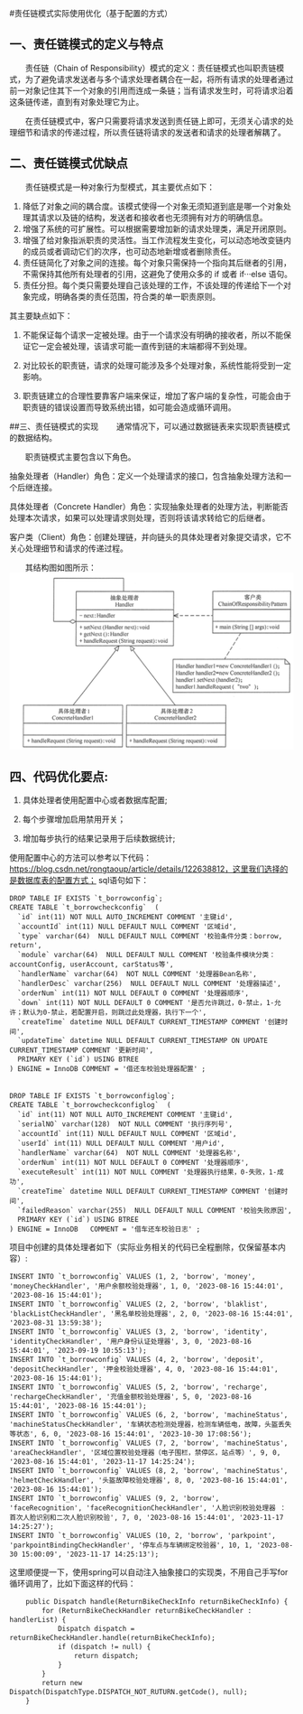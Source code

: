 #责任链模式实际使用优化（基于配置的方式）

## 一、责任链模式的定义与特点
　　责任链（Chain of Responsibility）模式的定义：责任链模式也叫职责链模式，为了避免请求发送者与多个请求处理者耦合在一起，将所有请求的处理者通过前一对象记住其下一个对象的引用而连成一条链；当有请求发生时，可将请求沿着这条链传递，直到有对象处理它为止。  


　　在责任链模式中，客户只需要将请求发送到责任链上即可，无须关心请求的处理细节和请求的传递过程，所以责任链将请求的发送者和请求的处理者解耦了。  


## 二、责任链模式优缺点
　　责任链模式是一种对象行为型模式，其主要优点如下：  

1. 降低了对象之间的耦合度。该模式使得一个对象无须知道到底是哪一个对象处理其请求以及链的结构，发送者和接收者也无须拥有对方的明确信息。  
2. 增强了系统的可扩展性。可以根据需要增加新的请求处理类，满足开闭原则。  
3. 增强了给对象指派职责的灵活性。当工作流程发生变化，可以动态地改变链内的成员或者调动它们的次序，也可动态地新增或者删除责任。  
4. 责任链简化了对象之间的连接。每个对象只需保持一个指向其后继者的引用，不需保持其他所有处理者的引用，这避免了使用众多的 if 或者 if···else 语句。  
5. 责任分担。每个类只需要处理自己该处理的工作，不该处理的传递给下一个对象完成，明确各类的责任范围，符合类的单一职责原则。  


其主要缺点如下：  
1. 不能保证每个请求一定被处理。由于一个请求没有明确的接收者，所以不能保证它一定会被处理，该请求可能一直传到链的末端都得不到处理。  

2. 对比较长的职责链，请求的处理可能涉及多个处理对象，系统性能将受到一定影响。  

3. 职责链建立的合理性要靠客户端来保证，增加了客户端的复杂性，可能会由于职责链的错误设置而导致系统出错，如可能会造成循环调用。  


##三、责任链模式的实现
　　通常情况下，可以通过数据链表来实现职责链模式的数据结构。  

　　职责链模式主要包含以下角色。  

抽象处理者（Handler）角色：定义一个处理请求的接口，包含抽象处理方法和一个后继连接。  

具体处理者（Concrete Handler）角色：实现抽象处理者的处理方法，判断能否处理本次请求，如果可以处理请求则处理，否则将该请求转给它的后继者。  

客户类（Client）角色：创建处理链，并向链头的具体处理者对象提交请求，它不关心处理细节和请求的传递过程。  

　　其结构图如图所示：  
![这是图片](/pic/1006268081.png)



## 四、代码优化要点:  

1. 具体处理者使用配置中心或者数据库配置;  

2. 每个步骤增加启用禁用开关；  

3. 增加每步执行的结果记录用于后续数据统计;


使用配置中心的方法可以参考以下代码： https://blog.csdn.net/rongtaoup/article/details/122638812，这里我们选择的是数据库表的配置方式；
sql语句如下：

```
DROP TABLE IF EXISTS `t_borrowconfig`;
CREATE TABLE `t_borrowcheckconfig`  (
  `id` int(11) NOT NULL AUTO_INCREMENT COMMENT '主键id',
  `accountId` int(11) NULL DEFAULT NULL COMMENT '区域id',
  `type` varchar(64)  NULL DEFAULT NULL COMMENT '校验条件分类：borrow, return',
  `module` varchar(64)  NULL DEFAULT NULL COMMENT '校验条件模块分类：accountConfig, userAccount, carStatus等',
  `handlerName` varchar(64)  NOT NULL COMMENT '处理器Bean名称',
  `handlerDesc` varchar(256)  NULL DEFAULT NULL COMMENT '处理器描述',
  `orderNum` int(11) NOT NULL DEFAULT 0 COMMENT '处理器顺序',
  `down` int(11) NOT NULL DEFAULT 0 COMMENT '是否允许跳过，0-禁止，1-允许；默认为0-禁止，若配置开启，则跳过此处理器，执行下一个',
  `createTime` datetime NULL DEFAULT CURRENT_TIMESTAMP COMMENT '创建时间',
  `updateTime` datetime NULL DEFAULT CURRENT_TIMESTAMP ON UPDATE CURRENT_TIMESTAMP COMMENT '更新时间',
  PRIMARY KEY (`id`) USING BTREE
) ENGINE = InnoDB COMMENT = '借还车校验处理器配置' ;


DROP TABLE IF EXISTS `t_borrowconfiglog`;
CREATE TABLE `t_borrowcheckconfiglog`  (
  `id` int(11) NOT NULL AUTO_INCREMENT COMMENT '主键id',
  `serialNO` varchar(128)  NOT NULL COMMENT '执行序列号',
  `accountId` int(11) NULL DEFAULT NULL COMMENT '区域id',
  `userId` int(11) NULL DEFAULT NULL COMMENT '用户id',
  `handlerName` varchar(64)  NOT NULL COMMENT '处理器名称',
  `orderNum` int(11) NOT NULL DEFAULT 0 COMMENT '处理器顺序',
  `executeResult` int(11) NOT NULL COMMENT '处理器执行结果，0-失败，1-成功',
  `createTime` datetime NULL DEFAULT CURRENT_TIMESTAMP COMMENT '创建时间',
  `failedReason` varchar(255)  NULL DEFAULT NULL COMMENT '校验失败原因',
  PRIMARY KEY (`id`) USING BTREE
) ENGINE = InnoDB   COMMENT = '借车还车校验日志' ;

```

项目中创建的具体处理者如下（实际业务相关的代码已全程删除，仅保留基本内容）:

```
INSERT INTO `t_borrowconfig` VALUES (1, 2, 'borrow', 'money', 'moneyCheckHandler', '用户余额校验处理器', 1, 0, '2023-08-16 15:44:01', '2023-08-16 15:44:01');
INSERT INTO `t_borrowconfig` VALUES (2, 2, 'borrow', 'blaklist', 'blackListCheckHandler', '黑名单校验处理器', 2, 0, '2023-08-16 15:44:01', '2023-08-31 13:59:38');
INSERT INTO `t_borrowconfig` VALUES (3, 2, 'borrow', 'identity', 'identityCheckHandler', '用户身份认证处理器', 3, 0, '2023-08-16 15:44:01', '2023-09-19 10:55:13');
INSERT INTO `t_borrowconfig` VALUES (4, 2, 'borrow', 'deposit', 'depositCheckHandler', '押金校验处理器', 4, 0, '2023-08-16 15:44:01', '2023-08-16 15:44:01');
INSERT INTO `t_borrowconfig` VALUES (5, 2, 'borrow', 'recharge', 'rechargeCheckHandler', '充值金额校验处理器', 5, 0, '2023-08-16 15:44:01', '2023-08-16 15:44:01');
INSERT INTO `t_borrowconfig` VALUES (6, 2, 'borrow', 'machineStatus', 'machineStatusCheckHandler', '车辆状态检测处理器，检测车辆低电，故障，头盔丢失等状态', 6, 0, '2023-08-16 15:44:01', '2023-10-30 17:08:56');
INSERT INTO `t_borrowconfig` VALUES (7, 2, 'borrow', 'machineStatus', 'areaCheckHandler', '区域位置校验处理器（电子围栏，禁停区，站点等）', 9, 0, '2023-08-16 15:44:01', '2023-11-17 14:25:24');
INSERT INTO `t_borrowconfig` VALUES (8, 2, 'borrow', 'machineStatus', 'helmetCheckHandler', '头盔故障校验处理器', 8, 0, '2023-08-16 15:44:01', '2023-08-16 15:44:01');
INSERT INTO `t_borrowconfig` VALUES (9, 2, 'borrow', 'faceRecognition', 'faceRecognitionCheckHandler', '人脸识别校验处理器 ： 首次人脸识别和二次人脸识别校验', 7, 0, '2023-08-16 15:44:01', '2023-11-17 14:25:27');
INSERT INTO `t_borrowconfig` VALUES (10, 2, 'borrow', 'parkpoint', 'parkpointBindingCheckHandler', '停车点与车辆绑定校验器', 10, 1, '2023-08-30 15:00:09', '2023-11-17 14:25:13');

```

这里顺便提一下，使用spring可以自动注入抽象接口的实现类，不用自己手写for循环调用了，比如下面这样的代码：

```
    public Dispatch handle(ReturnBikeCheckInfo returnBikeCheckInfo) {
        for (ReturnBikeCheckHandler returnBikeCheckHandler : handlerList) {
            Dispatch dispatch = returnBikeCheckHandler.handle(returnBikeCheckInfo);
            if (dispatch != null) {
                return dispatch;
            }
        }
        return new Dispatch(DispatchType.DISPATCH_NOT_RUTURN.getCode(), null);
    }
```







 

